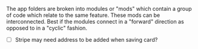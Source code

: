 The app folders are broken into modules or "mods" which contain a group of code which relate to the same feature. These mods can be interconnected. Best if the modules connect in a "forward" direction as opposed to in a "cyclic" fashion.

- [ ] Stripe may need address to be added when saving card?